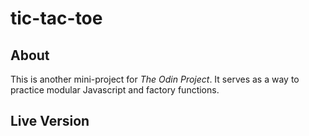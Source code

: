 # tic-tac-toe

## About 
This is another mini-project for *The Odin Project*. It serves as a way to practice modular Javascript and factory functions. 

## Live Version 
